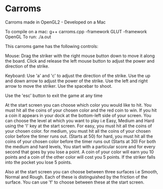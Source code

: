 # Carroms
Carroms made in OpenGL2 - Developed on a Mac

To compile on a mac: g++ carroms.cpp  -framework GLUT -framework OpenGL
To run: ./a.out

This carroms game has the following controls:

Mouse:
	Drag the striker with the right mouse button down to move it along the board.
	Click and release the left mouse button to adjust the power and direction of the strike.

Keyboard:
	Use 'a' and 'c' to adjust the direction of the strike.
	Use the up and down arrow to adjust the power of the strike.
	Use the left and right arrow to move the striker.
	Use the spacebar to shoot. 

Use the 'esc' button to exit the game at any time

At the start screen you can choose which color you would like to hit.
You must hit all the coins of your chosen color and the red coin to win.
If you hit a coin it appears in your dock at the bottom-left side of your screen.
You can choose the level at which you want to play i.e Easy, Medium and Hard using the 'l' key at the start screen.
For easy, you must hit all the coins of your chosen color.
for medium, you must hit all the coins of your chosen color before the timer runs out. (Starts at 50)
for hard, you must hit all the coins of your chosen color before the timer runs out (Starts at 30)
For both the medium and hard levels, You start with a particular score and for every second that goes by you lose a point. A coin of your color will earn you 10 points and a coin of the other color will cost you 5 points. If the striker falls into the pocket you lose 5 points.

Also at the start screen you can choose between three surfaces i.e Smooth, Normal and Rough. 
Each of these is distinguished by the friction of the surface. You can use 'f' to choose between these at the start screen.

